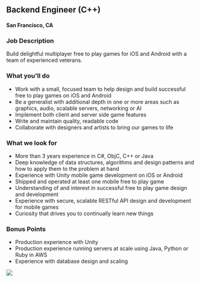 ## Backend Engineer (C++)
#### San Francisco, CA

### Job Description
Build delightful multiplayer free to play games for iOS and Android with a team of experienced veterans.

### What you'll do
+ Work with a small, focused team to help design and build successful free to play games on iOS and Android
+ Be a generalist with additional depth in one or more areas such as graphics, audio, scalable servers, networking or AI
+ Implement both client and server side game features
+ Write and maintain quality, readable code
+ Collaborate with designers and artists to bring our games to life

### What we look for
+  More than 3 years experience in C#, ObjC, C++ or Java
+ Deep knowledge of data structures, algorithms and design patterns and how to apply them to the problem at hand
+ Experience with Unity mobile game development on iOS or Android
+ Shipped and operated at least one mobile free to play game
+ Understanding of and interest in successful free to play game design and development
+ Experience with secure, scalable RESTful API design and development for mobile games
+ Curiosity that drives you to continually learn new things

### Bonus Points
+ Production experience with Unity
+ Production experience running servers at scale using Java, Python or Ruby in AWS
+ Experience with database design and scaling


[<img src='https://dabuttonfactory.com/button.png?t=Learn+More&f=Calibri-Bold&ts=24&tc=fff&hp=20&vp=8&c=5&bgt=unicolored&bgc=29aafe'>](https://letsrockit.co/jobs/tjnuv09ssw-backend-engineer-c)
